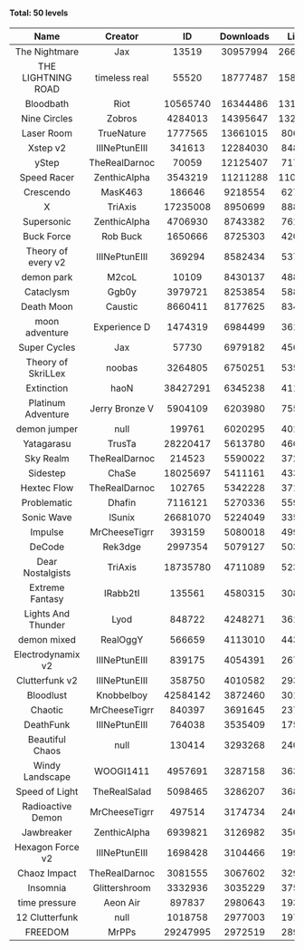 #### Total: 50 levels

| Name | Creator | ID | Downloads | Likes |
|:---:|:---:|:---:|:---:|:---:|
| The Nightmare | Jax | 13519 | 30957994 | 2664209
| THE LIGHTNING ROAD | timeless real | 55520 | 18777487 | 1582087
| Bloodbath | Riot | 10565740 | 16344486 | 1316919
| Nine Circles | Zobros | 4284013 | 14395647 | 1320949
| Laser Room | TrueNature | 1777565 | 13661015 | 806870
| Xstep v2 | IIINePtunEIII | 341613 | 12284030 | 848657
| yStep | TheRealDarnoc | 70059 | 12125407 | 717275
| Speed Racer | ZenthicAlpha | 3543219 | 11211288 | 1105253
| Crescendo | MasK463 | 186646 | 9218554 | 627563
| X | TriAxis | 17235008 | 8950699 | 888774
| Supersonic | ZenthicAlpha | 4706930 | 8743382 | 761348
| Buck Force | Rob Buck | 1650666 | 8725303 | 420738
| Theory of every v2 | IIINePtunEIII | 369294 | 8582434 | 537837
| demon park | M2coL | 10109 | 8430137 | 488728
| Cataclysm | Ggb0y | 3979721 | 8253854 | 588477
| Death Moon  | Caustic | 8660411 | 8177625 | 834184
| moon adventure | Experience D | 1474319 | 6984499 | 361019
| Super Cycles | Jax | 57730 | 6979182 | 456455
| Theory of SkriLLex | noobas | 3264805 | 6750251 | 535172
| Extinction | haoN | 38427291 | 6345238 | 411701
| Platinum Adventure | Jerry Bronze V | 5904109 | 6203980 | 755430
| demon jumper | null | 199761 | 6020295 | 401538
| Yatagarasu  | TrusTa | 28220417 | 5613780 | 466842
| Sky Realm | TheRealDarnoc | 214523 | 5590022 | 372860
| Sidestep | ChaSe | 18025697 | 5411161 | 433409
| Hextec Flow | TheRealDarnoc | 102765 | 5342228 | 371578
| Problematic | Dhafin | 7116121 | 5270336 | 559906
| Sonic Wave | lSunix | 26681070 | 5224049 | 335023
| Impulse | MrCheeseTigrr | 393159 | 5080018 | 499943
| DeCode | Rek3dge | 2997354 | 5079127 | 503019
| Dear Nostalgists | TriAxis | 18735780 | 4711089 | 523899
| Extreme Fantasy | IRabb2tI | 135561 | 4580315 | 308056
| Lights And Thunder | Lyod | 848722 | 4248271 | 361270
| demon mixed | RealOggY | 566659 | 4113010 | 443029
| Electrodynamix v2 | IIINePtunEIII | 839175 | 4054391 | 267283
| Clutterfunk v2 | IIINePtunEIII | 358750 | 4010582 | 293349
| Bloodlust | Knobbelboy | 42584142 | 3872460 | 301358
| Chaotic | MrCheeseTigrr | 840397 | 3691645 | 237042
| DeathFunk | IIINePtunEIII | 764038 | 3535409 | 175112
| Beautiful Chaos | null | 130414 | 3293268 | 240381
| Windy Landscape | WOOGI1411 | 4957691 | 3287158 | 363216
| Speed of Light | TheRealSalad | 5098465 | 3286207 | 368779
| Radioactive Demon | MrCheeseTigrr | 497514 | 3174734 | 246228
| Jawbreaker | ZenthicAlpha | 6939821 | 3126982 | 350331
| Hexagon Force v2 | IIINePtunEIII | 1698428 | 3104466 | 199728
| Chaoz Impact | TheRealDarnoc | 3081555 | 3067602 | 329463
| Insomnia | Glittershroom | 3332936 | 3035229 | 375055
| time pressure | Aeon Air | 897837 | 2980643 | 193179
| 12 Clutterfunk | null | 1018758 | 2977003 | 197799
| FREEDOM | MrPPs | 29247995 | 2972519 | 289416
